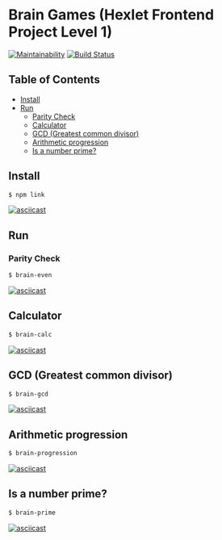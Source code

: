 # Brain Games (Hexlet Frontend Project Level 1)

[![Maintainability](https://api.codeclimate.com/v1/badges/a99a88d28ad37a79dbf6/maintainability)](https://codeclimate.com/github/codeclimate/codeclimate/maintainability)
[![Build Status](https://travis-ci.org/neihaoo/frontend-project-lvl1.svg?branch=master)](https://travis-ci.org/neihaoo/frontend-project-lvl1)

## Table of Contents

- [Install](#Install)
- [Run](#Run)
  - [Parity Check](#Parity-Check)
  - [Calculator](#Calculator)
  - [GCD (Greatest common divisor)](#GCD-(Greatest-common-divisor))
  - [Arithmetic progression](#Arithmetic-progression)
  - [Is a number prime?](#Is-a-number-prime?)

## Install

```sh
$ npm link
```

[![asciicast](https://asciinema.org/a/5Yw5PmRAxi7genwtBIOaKmMYX.svg)](https://asciinema.org/a/5Yw5PmRAxi7genwtBIOaKmMYX)

## Run

### Parity Check

```sh
$ brain-even
```

[![asciicast](https://asciinema.org/a/mbQQCQehr31y2kPo3FRikdqlM.svg)](https://asciinema.org/a/mbQQCQehr31y2kPo3FRikdqlM)

## Calculator

```sh
$ brain-calc
```

[![asciicast](https://asciinema.org/a/T8XyeKgRu2enA9FFLPoGj5ORY.svg)](https://asciinema.org/a/T8XyeKgRu2enA9FFLPoGj5ORY)

## GCD (Greatest common divisor)

```sh
$ brain-gcd
```

[![asciicast](https://asciinema.org/a/QJQtjzetPCDf3aTvTazIQoBpf.svg)](https://asciinema.org/a/QJQtjzetPCDf3aTvTazIQoBpf)

## Arithmetic progression

```sh
$ brain-progression
```

[![asciicast](https://asciinema.org/a/zx1Ysb4trun28q4CdTS0Khbdl.svg)](https://asciinema.org/a/zx1Ysb4trun28q4CdTS0Khbdl)

## Is a number prime?

```sh
$ brain-prime
```

[![asciicast](https://asciinema.org/a/t0XFVlnTy2i0vD4SMTju81ZVi.svg)](https://asciinema.org/a/t0XFVlnTy2i0vD4SMTju81ZVi)
